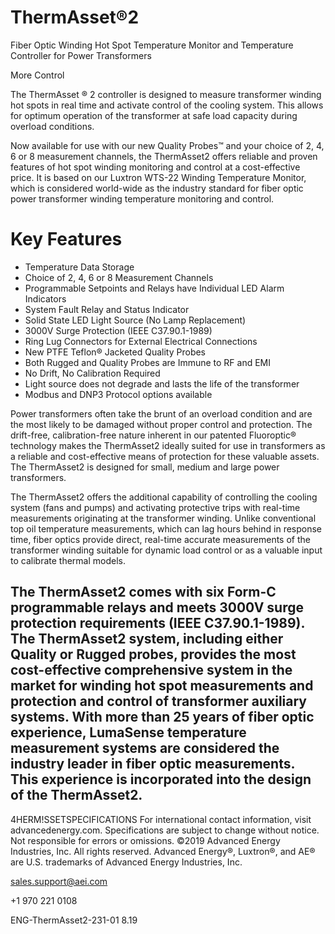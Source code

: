 # ThermAsset®2

Fiber Optic Winding Hot Spot Temperature Monitor and Temperature Controller for Power Transformers

More Control

The ThermAsset ® 2 controller is designed to measure transformer winding hot spots in real time and activate control of the cooling system. This allows for optimum operation of the transformer at safe load capacity during overload conditions.

Now available for use with our new Quality Probes™ and your choice of 2, 4, 6 or 8 measurement channels, the ThermAsset2 offers reliable and proven features of hot spot winding monitoring and control at a cost-effective price. It is based on our Luxtron WTS-22 Winding Temperature Monitor, which is considered world-wide as the industry standard for fiber optic power transformer winding temperature monitoring and control.

# Key Features

- Temperature Data Storage
- Choice of 2, 4, 6 or 8 Measurement Channels
- Programmable Setpoints and Relays have Individual LED Alarm Indicators
- System Fault Relay and Status Indicator
- Solid State LED Light Source (No Lamp Replacement)
- 3000V Surge Protection (IEEE C37.90.1-1989)
- Ring Lug Connectors for External Electrical Connections
- New PTFE Teflon® Jacketed Quality Probes
- Both Rugged and Quality Probes are Immune to RF and EMI
- No Drift, No Calibration Required
- Light source does not degrade and lasts the life of the transformer
- Modbus and DNP3 Protocol options available

Power transformers often take the brunt of an overload condition and are the most likely to be damaged without proper control and protection. The drift-free, calibration-free nature inherent in our patented Fluoroptic® technology makes the ThermAsset2 ideally suited for use in transformers as a reliable and cost-effective means of protection for these valuable assets. The ThermAsset2 is designed for small, medium and large power transformers.

The ThermAsset2 offers the additional capability of controlling the cooling system (fans and pumps) and activating protective trips with real-time measurements originating at the transformer winding. Unlike conventional top oil temperature measurements, which can lag hours behind in response time, fiber optics provide direct, real-time accurate measurements of the transformer winding suitable for dynamic load control or as a valuable input to calibrate thermal models.

The ThermAsset2 comes with six Form-C programmable relays and meets 3000V surge protection requirements (IEEE C37.90.1-1989). The ThermAsset2 system, including either Quality or Rugged probes, provides the most cost-effective comprehensive system in the market for winding hot spot measurements and protection and control of transformer auxiliary systems. With more than 25 years of fiber optic experience, LumaSense temperature measurement systems are considered the industry leader in fiber optic measurements. This experience is incorporated into the design of the ThermAsset2.
---
4HERM!SSETSPECIFICATIONS
For international contact information, visit advancedenergy.com. Specifications are subject to change without notice. Not responsible for errors or omissions. ©2019 Advanced Energy Industries, Inc. All rights reserved. Advanced Energy®, Luxtron®, and AE® are U.S. trademarks of Advanced Energy Industries, Inc.

sales.support@aei.com

+1 970 221 0108

ENG-ThermAsset2-231-01 8.19